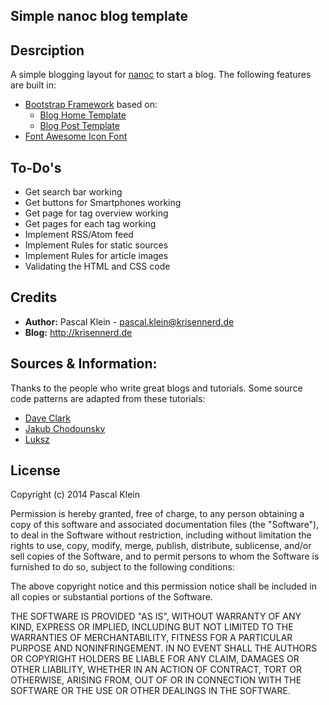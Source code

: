 ## Simple nanoc blog template
## Desrciption

A simple blogging layout for [nanoc](http://nanoc.ws/ ) to start a blog.
The following features are built in:

- [Bootstrap Framework](http://getbootstrap.com/ ) based on:
	- [Blog Home Template](http://startbootstrap.com/blog-home.php ) 
	- [Blog Post Template](http://startbootstrap.com/blog-post.php )
- [Font Awesome Icon Font](http://fortawesome.github.io/Font-Awesome/ )

## To-Do's

- Get search bar working
- Get buttons for Smartphones working
- Get page for tag overview working
- Get pages for each tag working
- Implement RSS/Atom feed
- Implement Rules for static sources
- Implement Rules for article images
- Validating the HTML and CSS code

## Credits

- **Author:** Pascal Klein - pascal.klein@krisennerd.de
- **Blog:** http://krisennerd.de


## Sources & Information:

Thanks to the people who write great blogs and tutorials. Some source code patterns are adapted from these tutorials:
- [Dave Clark](http://clarkdave.net/2012/02/building-a-static-blog-with-nanoc/ )
- [Jakub Chodounsky](http://chodounsky.net/2013/03/28/introduction-to-static-site-generation-with-nanoc/ )
- [Luksz](https://coderwall.com/p/hoqv3q ) 

## License

Copyright (c) 2014 Pascal Klein

Permission is hereby granted, free of charge, to any person obtaining a copy of this software and associated documentation files (the "Software"), to deal in the Software without restriction, including without limitation the rights to use, copy, modify, merge, publish, distribute, sublicense, and/or sell copies of the Software, and to permit persons to whom the Software is
furnished to do so, subject to the following conditions:

The above copyright notice and this permission notice shall be included in all copies or substantial portions of the Software.

THE SOFTWARE IS PROVIDED "AS IS", WITHOUT WARRANTY OF ANY KIND, EXPRESS OR IMPLIED, INCLUDING BUT NOT LIMITED TO THE WARRANTIES OF MERCHANTABILITY, FITNESS FOR A PARTICULAR PURPOSE AND NONINFRINGEMENT. IN NO EVENT SHALL THE
AUTHORS OR COPYRIGHT HOLDERS BE LIABLE FOR ANY CLAIM, DAMAGES OR OTHER LIABILITY, WHETHER IN AN ACTION OF CONTRACT, TORT OR OTHERWISE, ARISING FROM, OUT OF OR IN CONNECTION WITH THE SOFTWARE OR THE USE OR OTHER DEALINGS IN THE SOFTWARE.